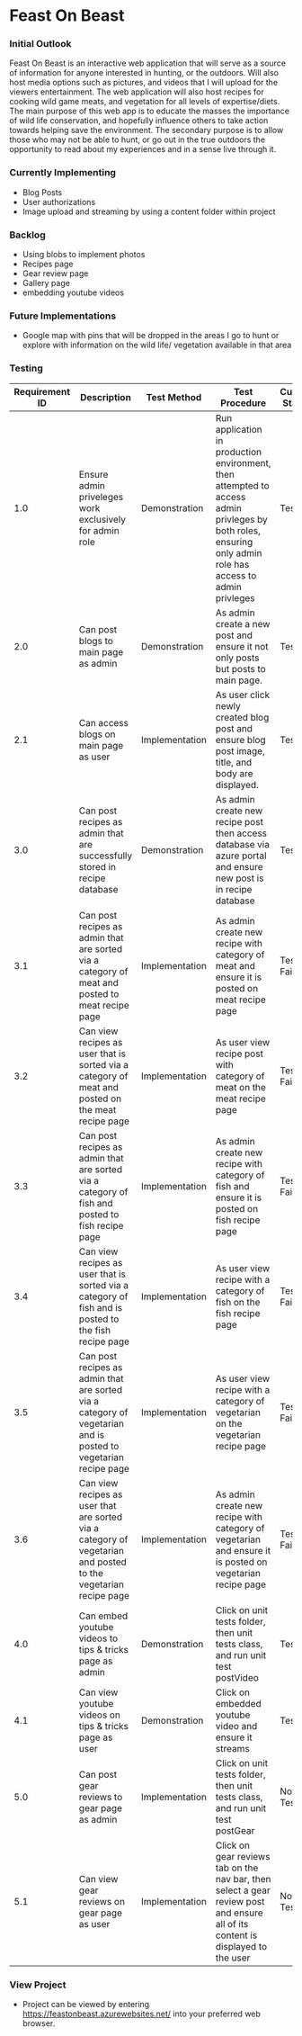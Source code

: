 # Feast On Beast

<h3>Initial Outlook</h3>

Feast On Beast is an interactive web application that will serve as a source of information for anyone interested in hunting, or the outdoors. Will also host media options such as pictures, and videos that I will upload for the viewers entertainment.  The web application will also host recipes for cooking wild game meats, and vegetation for all levels of expertise/diets. The main purpose of this web app is to educate the masses the importance of wild life conservation, and hopefully influence others to take action towards helping save the environment. The secondary purpose is to allow those who may not be able to hunt, or go out in the true outdoors the opportunity to read about my experiences and in a sense live through it.

<h3>Currently Implementing</h3>

- Blog Posts
- User authorizations
- Image upload and streaming by using a content folder within project

<h3>Backlog</h3>

- Using blobs to implement photos
- Recipes page
- Gear review page
- Gallery page
- embedding youtube videos

<h3>Future Implementations</h3>

- Google map with pins that will be dropped in the areas I go to hunt or explore with information on the wild life/ vegetation available in that area

<h3>Testing</h3>

| Requirement ID | Description | Test Method | Test Procedure | Current Status | TimeStamp |
| --- | --- | --- | --- | --- | --- |
| 1.0 | Ensure admin priveleges work exclusively for admin role | Demonstration | Run application in production environment, then attempted to access admin privleges by both roles, ensuring only admin role has access to admin privleges | Tested | 20:14:38 | 
| 2.0 | Can post blogs to main page as admin | Demonstration | As admin create a new post and ensure it not only posts but posts to main page. | Tested | 20:18:20 |
| 2.1 | Can access blogs on main page as user | Implementation | As user click newly created blog post and ensure blog post image, title, and body are displayed. | Tested | 20:28:00 |
| 3.0 | Can post recipes as admin that are successfully stored in recipe database | Demonstration | As admin create new recipe post then access database via azure portal and ensure new post is in recipe database | Tested | N/A |
| 3.1 | Can post recipes as admin that are sorted via a category of meat and posted to meat recipe page | Implementation | As admin create new recipe with category of meat and ensure it is posted on meat recipe page | Test Failed | N/A |
| 3.2 | Can view recipes as user that is sorted via a category of meat and posted on the meat recipe page | Implementation | As user view recipe post with category of meat on the meat recipe page | Test Failed | N/A |
| 3.3 | Can post recipes as admin that are sorted via a category of fish and posted to fish recipe page | Implementation | As admin create new recipe with category of fish and ensure it is posted on fish recipe page | Test Failed | N/A |
| 3.4 | Can view recipes as user that is sorted via a category of fish and is posted to the fish recipe page | Implementation | As user view recipe with a category of fish on the fish recipe page | Test Failed | N/A |
| 3.5 | Can post recipes as admin that are sorted via a category of vegetarian and is posted to vegetarian recipe page | Implementation | As user view recipe with a category of vegetarian on the vegetarian recipe page | Test Failed | N/A |
| 3.6 | Can view recipes as user that are sorted via a category of vegetarian and posted to the vegetarian recipe page | Implementation | As admin create new recipe with category of vegetarian and ensure it is posted on vegetarian recipe page | Test Failed | N/A |
| 4.0 | Can embed youtube videos to tips & tricks page as admin | Demonstration | Click on unit tests folder, then unit tests class, and run unit test postVideo | Tested | N/A |
| 4.1 | Can view youtube videos on tips & tricks page as user | Demonstration | Click on embedded youtube video and ensure it streams | Tested | N/A |
| 5.0 | Can post gear reviews to gear page as admin | Implementation | Click on unit tests folder, then unit tests class, and run unit test postGear | Not Tested | N/A |
| 5.1 | Can view gear reviews on gear page as user | Implementation | Click on gear reviews tab on the nav bar, then select a gear review post and ensure all of its content is displayed to the user | Not Tested | N/A |

<h3>View Project</h3>

- Project can be viewed by entering https://feastonbeast.azurewebsites.net/ into your preferred web browser. 
